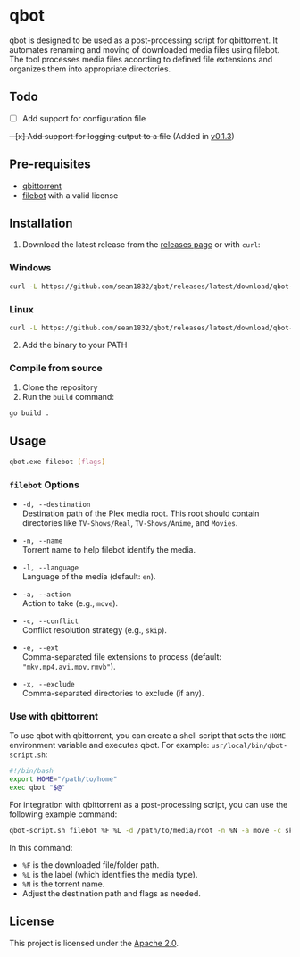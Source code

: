 # qbot
qbot is designed to be used as a post-processing script for qbittorrent. It automates renaming and moving of downloaded media files using filebot. The tool processes media files according to defined file extensions and organizes them into appropriate directories.

## Todo
- [ ] Add support for configuration file

~~- [x] Add support for logging output to a file~~
(Added in [v0.1.3](https://github.com/sean1832/qbot/releases/tag/0.1.3))

## Pre-requisites
- [qbittorrent](https://www.qbittorrent.org/)
- [filebot](https://www.filebot.net/) with a valid license

## Installation
1. Download the latest release from the [releases page](https://github.com/sean1832/qbot/releases/latest) or with `curl`:
### Windows
```bash
curl -L https://github.com/sean1832/qbot/releases/latest/download/qbot-win-amd64.exe -o qbot.exe
```
### Linux
```bash
curl -L https://github.com/sean1832/qbot/releases/latest/download/qbot-linux-amd64 -o qbot
```

2. Add the binary to your PATH

### Compile from source
1. Clone the repository
2. Run the `build` command:
```bash
go build .
```

## Usage
```bash
qbot.exe filebot [flags]
```


### `filebot` Options
- `-d, --destination`  
  Destination path of the Plex media root. This root should contain directories like `TV-Shows/Real`, `TV-Shows/Anime`, and `Movies`.

- `-n, --name`  
  Torrent name to help filebot identify the media.

- `-l, --language`  
  Language of the media (default: `en`).

- `-a, --action`  
  Action to take (e.g., `move`).

- `-c, --conflict`  
  Conflict resolution strategy (e.g., `skip`).

- `-e, --ext`  
  Comma-separated file extensions to process (default: `"mkv,mp4,avi,mov,rmvb"`).

- `-x, --exclude`  
  Comma-separated directories to exclude (if any).

### Use with qbittorrent

To use qbot with qbittorrent, you can create a shell script that sets the `HOME` environment variable and executes qbot. For example:
`usr/local/bin/qbot-script.sh`:
```bash
#!/bin/bash
export HOME="/path/to/home"
exec qbot "$@"
```

For integration with qbittorrent as a post-processing script, you can use the following example command:
```bash
qbot-script.sh filebot %F %L -d /path/to/media/root -n %N -a move -c skip -l en -e "mkv,mp4,avi,mov,rmvb" -x "sample,extras" -t /path/to/temp_root --log "/path/to/log"
```

In this command:
- `%F` is the downloaded file/folder path.
- `%L` is the label (which identifies the media type).
- `%N` is the torrent name.
- Adjust the destination path and flags as needed.

## License
This project is licensed under the [Apache 2.0](LICENSE).
